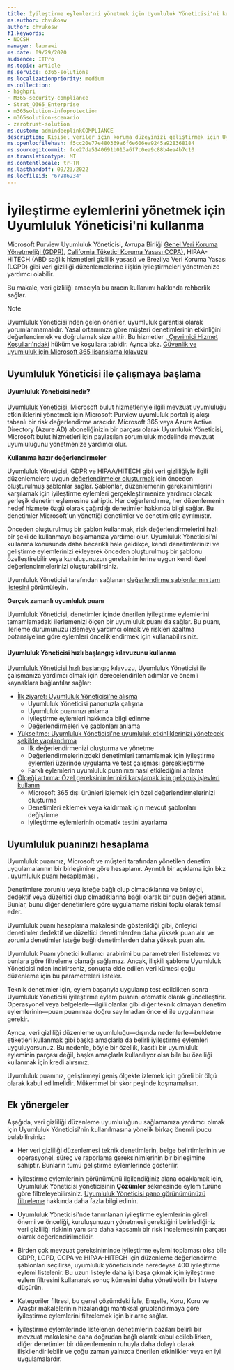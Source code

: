 ```yaml
---
title: İyileştirme eylemlerini yönetmek için Uyumluluk Yöneticisi'ni kullanma
ms.author: chvukosw
author: chvukosw
f1.keywords:
- NOCSH
manager: laurawi
ms.date: 09/29/2020
audience: ITPro
ms.topic: article
ms.service: o365-solutions
ms.localizationpriority: medium
ms.collection:
- highpri
- M365-security-compliance
- Strat_O365_Enterprise
- m365solution-infoprotection
- m365solution-scenario
- zerotrust-solution
ms.custom: admindeeplinkCOMPLIANCE
description: Kişisel veriler için koruma düzeyinizi geliştirmek için Uyumluluk Puanı ve Uyumluluk Yöneticisi'ni kullanmayı öğrenin.
ms.openlocfilehash: f5cc20e77e480369a6f6e606ea9245a928368184
ms.sourcegitcommit: fce27da5140691b013a6f7c0ea9c88b4ea4b7c10
ms.translationtype: MT
ms.contentlocale: tr-TR
ms.lasthandoff: 09/23/2022
ms.locfileid: "67986234"
---
```

# <a name="use-compliance-manager-to-manage-improvement-actions"></a>İyileştirme eylemlerini yönetmek için Uyumluluk Yöneticisi'ni kullanma

Microsoft Purview Uyumluluk Yöneticisi, Avrupa Birliği [Genel Veri Koruma Yönetmeliği (GDPR)](/compliance/regulatory/gdpr), [California Tüketici Koruma Yasası CCPA)](/compliance/regulatory/ccpa-faq), HIPAA-HITECH (ABD sağlık hizmetleri gizlilik yasası) ve Brezilya Veri Koruma Yasası (LGPD) gibi veri gizliliği düzenlemelerine ilişkin iyileştirmeleri yönetmenize yardımcı olabilir.

Bu makale, veri gizliliği amacıyla bu aracın kullanımı hakkında rehberlik sağlar.

> [!NOTE]
> Uyumluluk Yöneticisi'nden gelen öneriler, uyumluluk garantisi olarak yorumlanmamalıdır. Yasal ortamınıza göre müşteri denetimlerinin etkinliğini değerlendirmek ve doğrulamak size aittir. Bu hizmetler [, Çevrimiçi Hizmet Koşulları'ndaki](https://go.microsoft.com/fwlink/?linkid=2108910) hüküm ve koşullara tabidir. Ayrıca bkz. [Güvenlik ve uyumluluk için Microsoft 365 lisanslama kılavuzu](/office365/servicedescriptions/microsoft-365-service-descriptions/microsoft-365-tenantlevel-services-licensing-guidance/microsoft-365-security-compliance-licensing-guidance#compliance-manager)

## <a name="getting-started-with-compliance-manager"></a>Uyumluluk Yöneticisi ile çalışmaya başlama

#### <a name="what-is-compliance-manager"></a>Uyumluluk Yöneticisi nedir?

[Uyumluluk Yöneticisi](../compliance/compliance-manager.md), Microsoft bulut hizmetleriyle ilgili mevzuat uyumluluğu etkinliklerini yönetmek için Microsoft Purview uyumluluk portalı iş akışı tabanlı bir risk değerlendirme aracıdır. Microsoft 365 veya Azure Active Directory (Azure AD) aboneliğinizin bir parçası olarak Uyumluluk Yöneticisi, Microsoft bulut hizmetleri için paylaşılan sorumluluk modelinde mevzuat uyumluluğunu yönetmenize yardımcı olur.

**Kullanıma hazır değerlendirmeler**

Uyumluluk Yöneticisi, GDPR ve HIPAA/HITECH gibi veri gizliliğiyle ilgili düzenlemelere uygun [değerlendirmeler oluşturmak](../compliance/compliance-manager-assessments.md) için önceden oluşturulmuş şablonlar sağlar. Şablonlar, düzenlemenin gereksinimlerini karşılamak için iyileştirme eylemleri gerçekleştirmenize yardımcı olacak yerleşik denetim eşlemesine sahiptir. Her değerlendirme, her düzenlemenin hedef hizmete özgü olarak çağırdığı denetimler hakkında bilgi sağlar. Bu denetimler Microsoft'un yönettiği denetimler ve denetimlerle ayrılmıştır.

Önceden oluşturulmuş bir şablon kullanmak, risk değerlendirmelerini hızlı bir şekilde kullanmaya başlamanıza yardımcı olur. Uyumluluk Yöneticisi'ni kullanma konusunda daha becerikli hale geldikçe, kendi denetimlerinizi ve geliştirme eylemlerinizi ekleyerek önceden oluşturulmuş bir şablonu özelleştirebilir veya kuruluşunuzun gereksinimlerine uygun kendi özel değerlendirmelerinizi oluşturabilirsiniz.

Uyumluluk Yöneticisi tarafından sağlanan [değerlendirme şablonlarının tam listesini](../compliance/compliance-manager-templates-list.md) görüntüleyin.

**Gerçek zamanlı uyumluluk puanı**

Uyumluluk Yöneticisi, denetimler içinde önerilen iyileştirme eylemlerini tamamlamadaki ilerlemenizi ölçen bir uyumluluk puanı da sağlar. Bu puanı, ilerleme durumunuzu izlemeye yardımcı olmak ve riskleri azaltma potansiyeline göre eylemleri önceliklendirmek için kullanabilirsiniz.

#### <a name="use-the-compliance-manager-quickstart-guide"></a>Uyumluluk Yöneticisi hızlı başlangıç kılavuzunu kullanma

[Uyumluluk Yöneticisi hızlı başlangıç](../compliance/compliance-manager-quickstart.md) kılavuzu, Uyumluluk Yöneticisi ile çalışmanıza yardımcı olmak için derecelendirilen adımlar ve önemli kaynaklara bağlantılar sağlar:

- [İlk ziyaret: Uyumluluk Yöneticisi'ne alışma](../compliance/compliance-manager-quickstart.md#first-visit-get-to-know-compliance-manager)
    - Uyumluluk Yöneticisi panonuzla çalışma
    - Uyumluluk puanınızı anlama
    - İyileştirme eylemleri hakkında bilgi edinme
    - Değerlendirmeleri ve şablonları anlama
- [Yükseltme: Uyumluluk Yöneticisi'ne uyumluluk etkinliklerinizi yönetecek şekilde yapılandırma](../compliance/compliance-manager-quickstart.md#ramping-up-configure-compliance-manager-to-manage-your-compliance-activities)
    - İlk değerlendirmenizi oluşturma ve yönetme
    - Değerlendirmelerinizdeki denetimleri tamamlamak için iyileştirme eylemleri üzerinde uygulama ve test çalışması gerçekleştirme
    - Farklı eylemlerin uyumluluk puanınızı nasıl etkilediğini anlama
- [Ölçeği artırma: Özel gereksinimlerinizi karşılamak için gelişmiş işlevleri kullanın](../compliance/compliance-manager-quickstart.md#scaling-up-use-advanced-functionality-to-meet-your-custom-needs)
    - Microsoft 365 dışı ürünleri izlemek için özel değerlendirmelerinizi oluşturma
    - Denetimleri eklemek veya kaldırmak için mevcut şablonları değiştirme
    - İyileştirme eylemlerinin otomatik testini ayarlama

## <a name="how-your-compliance-score-is-calculated"></a>Uyumluluk puanınızı hesaplama

Uyumluluk puanınız, Microsoft ve müşteri tarafından yönetilen denetim uygulamalarının bir birleşimine göre hesaplanır. Ayrıntılı bir açıklama için bkz [. uyumluluk puanı hesaplaması](../compliance/compliance-score-calculation.md) .

Denetimlere zorunlu veya isteğe bağlı olup olmadıklarına ve önleyici, dedektif veya düzeltici olup olmadıklarına bağlı olarak bir puan değeri atanır. Bunlar, bunu diğer denetimlere göre uygulamama riskini toplu olarak temsil eder.

Uyumluluk puanı hesaplama makalesinde gösterildiği gibi, önleyici denetimler dedektif ve düzeltici denetimlerden daha yüksek puan alır ve zorunlu denetimler isteğe bağlı denetimlerden daha yüksek puan alır.

Uyumluluk Puanı yönetici kullanıcı arabirimi bu parametreleri listelemez ve bunlara göre filtreleme olanağı sağlamaz. Ancak, ilişkili şablonu Uyumluluk Yöneticisi'nden indirirseniz, sonuçta elde edilen veri kümesi çoğu düzenleme için bu parametreleri listeler.

Teknik denetimler için, eylem başarıyla uygulanıp test edildikten sonra Uyumluluk Yöneticisi iyileştirme eylem puanını otomatik olarak güncelleştirir. Operasyonel veya belgelerle&mdash;ilgili olanlar gibi diğer teknik olmayan denetim eylemlerinin&mdash;puan puanınıza doğru sayılmadan önce el ile uygulanması gerekir.

Ayrıca, veri gizliliği düzenleme uyumluluğu&mdash;dışında nedenlerle&mdash;bekletme etiketleri kullanmak gibi başka amaçlarla da belirli iyileştirme eylemleri uyguluyorsunuz. Bu nedenle, böyle bir özellik, kasıtlı bir uyumluluk eyleminin parçası değil, başka amaçlarla kullanılıyor olsa bile bu özelliği kullanmak için kredi alırsınız.

Uyumluluk puanınız, geliştirmeyi geniş ölçekte izlemek için göreli bir ölçü olarak kabul edilmelidir. Mükemmel bir skor peşinde koşmamalısın.

## <a name="additional-guidance"></a>Ek yönergeler

Aşağıda, veri gizliliği düzenleme uyumluluğunu sağlamanıza yardımcı olmak için Uyumluluk Yöneticisi'nin kullanılmasına yönelik birkaç önemli ipucu bulabilirsiniz:

- Her veri gizliliği düzenlemesi teknik denetimlerin, belge belirtimlerinin ve operasyonel, süreç ve raporlama gereksinimlerinin bir birleşimine sahiptir. Bunların tümü geliştirme eylemlerinde gösterilir.

- İyileştirme eylemlerinin görünümünü ilgilendiğiniz alana odaklamak için, Uyumluluk Yöneticisi yöneticisinin **Çözümler** sekmesinde eylem türüne göre filtreleyebilirsiniz. [Uyumluluk Yöneticisi pano görünümünüzü filtreleme](../compliance/compliance-manager-setup.md#filtering-your-dashboard-view) hakkında daha fazla bilgi edinin.

- Uyumluluk Yöneticisi'nde tanımlanan iyileştirme eylemlerinin göreli önemi ve önceliği, kuruluşunuzun yönetmesi gerektiğini belirlediğiniz veri gizliliği riskinin yanı sıra daha kapsamlı bir risk incelemesinin parçası olarak değerlendirilmelidir.

- Birden çok mevzuat gereksiniminde iyileştirme eylemi toplaması olsa bile GDPR, LGPD, CCPA ve HIPAA-HITECH için düzenleme değerlendirme şablonları seçilirse, uyumluluk yöneticisinde neredeyse 400 iyileştirme eylemi listelenir. Bu uzun listeyle daha iyi başa çıkmak için iyileştirme eylem filtresini kullanarak sonuç kümesini daha yönetilebilir bir listeye düşürün.

- Kategoriler filtresi, bu genel çözümdeki İzle, Engelle, Koru, Koru ve Araştır makalelerinin hizalandığı mantıksal gruplandırmaya göre iyileştirme eylemlerini filtrelemek için bir araç sağlar.

- İyileştirme eylemlerinde listelenen denetimlerin bazıları belirli bir mevzuat makalesine daha doğrudan bağlı olarak kabul edilebilirken, diğer denetimler bir düzenlemenin ruhuyla daha dolaylı olarak ilişkilendirilebilir ve çoğu zaman yalnızca önerilen etkinlikler veya en iyi uygulamalardır.